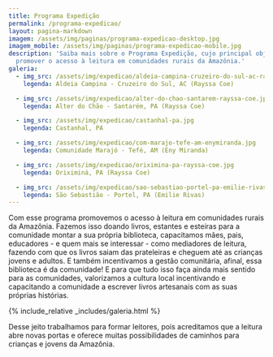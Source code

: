 ```yaml
---
title: Programa Expedição
permalink: /programa-expedicao/
layout: pagina-markdown
imagem: /assets/img/paginas/programa-expedicao-desktop.jpg
imagem_mobile: /assets/img/paginas/programa-expedicao-mobile.jpg
description: 'Saiba mais sobre o Programa Expedição, cujo principal objetivos é
  promover o acesso à leitura em comunidades rurais da Amazônia.'
galeria:
  - img_src: /assets/img/expedicao/aldeia-campina-cruzeiro-do-sul-ac-rayssa-coe.jpg
    legenda: Aldeia Campina - Cruzeiro do Sul, AC (Rayssa Coe)

  - img_src: /assets/img/expedicao/alter-do-chao-santarem-rayssa-coe.jpg
    legenda: Alter do Chão - Santarém, PA (Rayssa Coe)

  - img_src: /assets/img/expedicao/castanhal-pa.jpg
    legenda: Castanhal, PA

  - img_src: /assets/img/expedicao/com-marajo-tefe-am-enymiranda.jpg
    legenda: Comunidade Marajó - Tefé, AM (Eny Miranda)

  - img_src: /assets/img/expedicao/oriximina-pa-rayssa-coe.jpg
    legenda: Oriximiná, PA (Rayssa Coe)

  - img_src: /assets/img/expedicao/sao-sebastiao-portel-pa-emilie-rivas.jpg
    legenda: São Sebastião - Portel, PA (Emilie Rivas)
---
```


Com esse programa promovemos o acesso à leitura em comunidades rurais da Amazônia.
Fazemos isso doando livros, estantes e esteiras para a comunidade montar a sua própria
biblioteca, capacitamos mães, pais, educadores - e quem mais se interessar - como
mediadores de leitura, fazendo com que os livros saiam das prateleiras e cheguem até as
crianças jovens e adultos.
E também incentivamos a gestão comunitária, afinal, essa biblioteca é da comunidade!
E para que tudo isso faça ainda mais sentido para as comunidades, valorizamos a cultura
local incentivando e capacitando a comunidade a escrever livros artesanais com as suas
próprias histórias.

{% include_relative _includes/galeria.html %}

Desse jeito trabalhamos para formar leitores, pois acreditamos que a leitura abre novas portas e oferece muitas possibilidades de caminhos para crianças e jovens da Amazônia.
